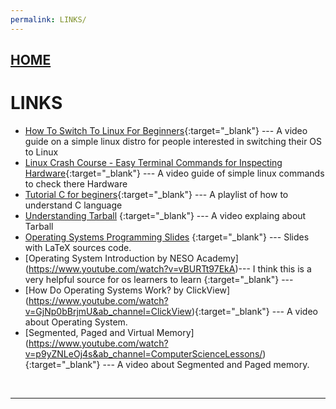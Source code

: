 ```yaml
---
permalink: LINKS/
---
```

## [HOME](../)

# LINKS

* [How To Switch To Linux For Beginners](https://www.youtube.com/watch?v=IyT4wfz5ZMg&t=1202s/){:target="_blank"} ---
  A video guide on a simple linux distro for people interested in switching their OS to Linux
* [Linux Crash Course - Easy Terminal Commands for Inspecting Hardware](https://www.youtube.com/watch?v=oGyJr-iUwt8&ab_channel=LearnLinuxTV){:target="_blank"} ---
  A video guide of simple linux commands to check there Hardware
* [Tutorial C for beginers](https://youtube.com/playlist?list=PLZPZq0r_RZOOzY_vR4zJM32SqsSInGMwe&si=6bsDws3j13rabdY_){:target="_blank"} ---
  A playlist of how to understand C language
* [Understanding Tarball](https://www.cyberciti.biz/faq/how-to-tar-a-file-in-linux-using-command-line/) {:target="_blank"} ---
  A video explaing about Tarball
* [Operating Systems Programming Slides](https://docos.vlsm.org/) {:target="_blank"} ---
  Slides with LaTeX sources code.
* [Operating System Introduction by NESO Academy] (https://www.youtube.com/watch?v=vBURTt97EkA)--- I think this is a very helpful source for os learners to learn {:target="_blank"} ---
* [How Do Operating Systems Work? by ClickView] (https://www.youtube.com/watch?v=GjNp0bBrjmU&ab_channel=ClickView){:target="_blank"} --- A video about Operating System.
* [Segmented, Paged and Virtual Memory] (https://www.youtube.com/watch?v=p9yZNLeOj4s&ab_channel=ComputerScienceLessons/) {:target="_blank"} ---
A video about Segmented and Paged memory. 
<br>
<hr>
